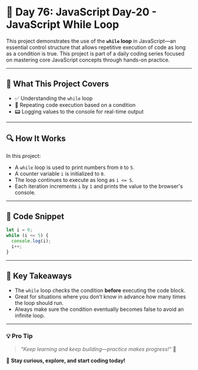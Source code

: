 # 🚀 Day 76: JavaScript Day-20 - JavaScript While Loop

This project demonstrates the use of the **`while` loop** in JavaScript—an essential control structure that allows repetitive execution of code as long as a condition is true. This project is part of a daily coding series focused on mastering core JavaScript concepts through hands-on practice.

---

## 📌 What This Project Covers

- ✅ Understanding the `while` loop
- 🔁 Repeating code execution based on a condition
- 📟 Logging values to the console for real-time output

---

## 🔍 How It Works

In this project:

- A `while` loop is used to print numbers from `0` to `5`.
- A counter variable `i` is initialized to `0`.
- The loop continues to execute as long as `i <= 5`.
- Each iteration increments `i` by `1` and prints the value to the browser's console.

---

## 📜 Code Snippet

```javascript
let i = 0;
while (i <= 5) {
  console.log(i);
  i++;
}
```

---

## 🧠 Key Takeaways

- The `while` loop checks the condition **before** executing the code block.
- Great for situations where you don’t know in advance how many times the loop should run.
- Always make sure the condition eventually becomes false to avoid an infinite loop.

---

### 💡 **Pro Tip**

> _"Keep learning and keep building—practice makes progress!"_ 💪

🚀 **Stay curious, explore, and start coding today!**
